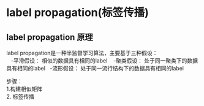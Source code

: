 # label propagation(标签传播)

## label propagation 原理

label propagation是一种半监督学习算法，主要基于三种假设：<br>
    -平滑假设： 相似的数据具有相同的label
    -聚类假设： 处于同一聚类下的数据具有相同的label
    -流形假设： 处于同一流行结构下的数据具有相同的label

步骤： <br>
1.构建相似矩阵 <br> 2. 标签传播 <br>


